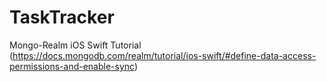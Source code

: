 # TaskTracker
Mongo-Realm iOS Swift Tutorial (https://docs.mongodb.com/realm/tutorial/ios-swift/#define-data-access-permissions-and-enable-sync)
